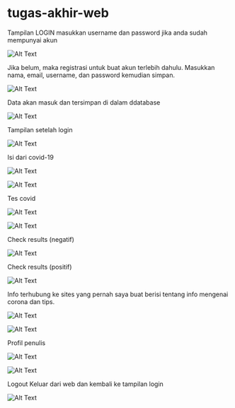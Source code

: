 # tugas-akhir-web

Tampilan LOGIN 
masukkan username dan password jika anda sudah mempunyai akun

![Alt Text](https://github.com/necha28/tugas-akhir-web/blob/master/ss1.PNG)

Jika belum, maka registrasi untuk buat akun terlebih dahulu.
Masukkan nama, email, username, dan password kemudian simpan.

![Alt Text](https://github.com/necha28/tugas-akhir-web/blob/master/ss2.PNG)

Data akan masuk dan tersimpan di dalam ddatabase

![Alt Text](https://github.com/necha28/tugas-akhir-web/blob/master/ss10.PNG)

Tampilan setelah login

![Alt Text](https://github.com/necha28/tugas-akhir-web/blob/master/ss3.PNG)

Isi dari covid-19

![Alt Text](https://github.com/necha28/tugas-akhir-web/blob/master/ss11.png)

![Alt Text](https://github.com/necha28/tugas-akhir-web/blob/master/ss4.PNG)

Tes covid

![Alt Text](https://github.com/necha28/tugas-akhir-web/blob/master/ss12.PNG)

![Alt Text](https://github.com/necha28/tugas-akhir-web/blob/master/ss5.PNG)

Check results (negatif)

![Alt Text](https://github.com/necha28/tugas-akhir-web/blob/master/ss6.PNG)

Check results (positif)

![Alt Text](https://github.com/necha28/tugas-akhir-web/blob/master/ss7.PNG)

Info 
terhubung ke sites yang pernah saya buat berisi tentang info mengenai corona dan tips.

![Alt Text](https://github.com/necha28/tugas-akhir-web/blob/master/ss13.PNG)

![Alt Text](https://github.com/necha28/tugas-akhir-web/blob/master/ss8.PNG)

Profil penulis

![Alt Text](https://github.com/necha28/tugas-akhir-web/blob/master/ss14.PNG)

![Alt Text](https://github.com/necha28/tugas-akhir-web/blob/master/ss9.PNG)

Logout
Keluar dari web dan kembali ke tampilan login

![Alt Text](https://github.com/necha28/tugas-akhir-web/blob/master/ss15.PNG)
